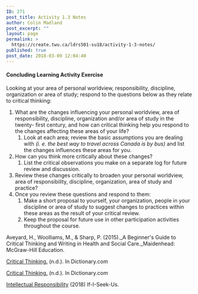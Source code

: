```yaml
---
ID: 271
post_title: Activity 1.3 Notes
author: Colin Madland
post_excerpt: ""
layout: page
permalink: >
  https://create.twu.ca/ldrs501-su18/activity-1-3-notes/
published: true
post_date: 2018-03-09 12:04:40
---
```

<h4>Concluding Learning Activity Exercise</h4>

Looking at your area of personal worldview, responsibility, discipline, organization or area of study; respond to the questions below as they relate to critical thinking:

<ol>
<li>What are the changes influencing your personal worldview, area of responsibility, discipline, organization and/or area of study in the twenty- first century, and how can critical thinking help you respond to the changes affecting these areas of your life?

<ol>
<li>Look at each area; review the basic assumptions you are dealing with
<em>(i. e. the best way to travel across Canada is by bus)</em>
and list the changes influences these areas for you.</li>
</ol></li>
<li>How can you think more critically about these changes?

<ol>
<li>List the critical observations you make on a separate log for future review and discussion.</li>
</ol></li>
<li>Review these changes critically to broaden your personal worldview, area of responsibility, discipline, organization, area of study and practice?</li>
<li>Once you review these questions and respond to them:

<ol>
<li>Make a short proposal to yourself, your organization, people in your discipline or area of study to suggest changes to practices within these areas as the result of your critical review.</li>
<li>Keep the proposal for future use in other participation activities throughout the course.</li>
</ol></li>
</ol>

Aveyard, H., Woolliams, M., &amp; Sharp, P. (2015)._A Beginner's Guide to Critical Thinking and Writing in Health and Social Care._Maidenhead: McGraw-Hill Education.

<a href="https://www.gitbook.com/book/twonline/ldrs501/edit#">Critical Thinking.</a> (n.d.). In Dictionary.com

<a href="https://www.gitbook.com/book/twonline/ldrs501/edit#">Critical Thinking.</a> (n.d.). In Dictionary.com

<a href="https://www.gitbook.com/book/twonline/ldrs501/edit#">Intellectual Responsibility</a> (2018) If-I-Seek-Us.